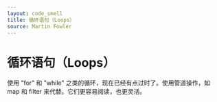 ```yaml
---
layout: code_smell
title: 循环语句（Loops）
source: Martin Fowler
---
```


# 循环语句（Loops）
使用 "for" 和 "while" 之类的循环，现在已经有点过时了。使用管道操作，如 map 和 filter 来代替。它们更容易阅读，也更灵活。

